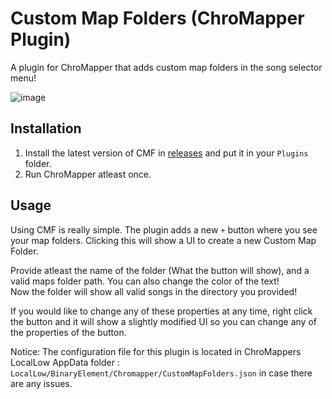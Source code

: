 ﻿# Custom Map Folders (ChroMapper Plugin)
A plugin for ChroMapper that adds custom map folders in the song selector menu!

![image](https://github.com/user-attachments/assets/94a3480c-936d-4913-8808-27aa0a3682fd)


## Installation
1) Install the latest version of CMF in [releases](github.com/UGEcko/CustomMapFolders/releases/latest) and put it in your ``Plugins`` folder.
2) Run ChroMapper atleast once.


## Usage 
Using CMF is really simple. The plugin adds a new ``+`` button where you see your map folders. Clicking this will show a UI to create a new Custom Map Folder.
<br>

Provide atleast the name of the folder (What the button will show), and a valid maps folder path. You can also change the color of the text!
<br>
Now the folder will show all valid songs in the directory you provided!

If you would like to change any of these properties at any time, right click the button and it will show a slightly modified UI so you can change any of the properties of the button.

Notice: The configuration file for this plugin is located in ChroMappers LocalLow AppData folder : ``LocalLow/BinaryElement/Chromapper/CustomMapFolders.json`` in case there are any issues.
